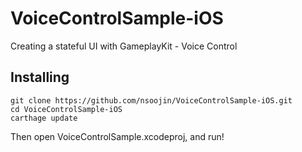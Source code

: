 # VoiceControlSample-iOS
Creating a stateful UI with GameplayKit - Voice Control


## Installing
```
git clone https://github.com/nsoojin/VoiceControlSample-iOS.git
cd VoiceControlSample-iOS
carthage update
```

Then open VoiceControlSample.xcodeproj, and run!
